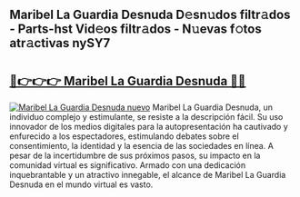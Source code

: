 ## Maribel La Guardia Desnuda D𝚎sn𝚞dos filtr𝚊dos - Parts-hst Vid𝚎os filtr𝚊dos - N𝚞evas f𝚘tos atr𝚊ctivas nySY7

# <h2><a href="http://mb521i.tromn.icu/?c=Maribel+La+Guardia+Desnuda">🔗👉👉👉 Maribel La Guardia Desnuda 🔗🔗</a></h2>

[![Maribel La Guardia Desnuda nuevo](https://i.imgur.com/pEAQMta.gif)](http://mb521i.tromn.icu/?c=Maribel+La+Guardia+Desnuda)
Maribel La Guardia Desnuda, un individuo complejo y estimulante, se resiste a la descripción fácil. Su uso innovador de los medios digitales para la autopresentación ha cautivado y enfurecido a los espectadores, estimulando debates sobre el consentimiento, la identidad y la esencia de las sociedades en línea. A pesar de la incertidumbre de sus próximos pasos, su impacto en la comunidad virtual es significativo. Armado con una dedicación inquebrantable y un atractivo innegable, el alcance de Maribel La Guardia Desnuda en el mundo virtual es vasto.
